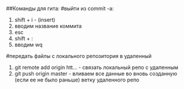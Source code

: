 ##Команды для гита:
#выйти из commit -a:
1. shift + i - (insert) 
2. вводим название коммита 
3. esc
4. shift + : 
5. вводим wq

#передать файлы с локального репозитория в удаленный
1. git remote add origin htt... - связать локальный репо с удаленным  
2. git push origin master - вливаем все данные во вновь созданную (если ее не было раньше) ветку удаленного репо